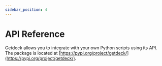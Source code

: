 ```yaml
---
sidebar_position: 4
---
```

# API Reference

Getdeck allows you to integrate with your own Python scripts using its API.  
The package is located at [https://pypi.org/project/getdeck/](https://pypi.org/project/getdeck/).

